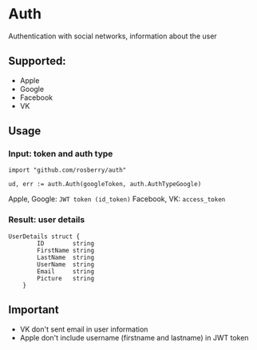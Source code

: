 # Auth

Authentication with social networks, information about the user

## Supported:
- Apple
- Google
- Facebook
- VK


## Usage
### Input: token and auth type
```golang
import "github.com/rosberry/auth"

ud, err := auth.Auth(googleToken, auth.AuthTypeGoogle)
```
Apple, Google: ```JWT token (id_token)```
Facebook, VK: ```access_token```

### Result: user details
```golang
UserDetails struct {
		ID        string
		FirstName string
		LastName  string
		UserName  string
		Email     string
		Picture   string
    }
```

## Important
- VK don't sent email in user information
- Apple don't include username (firstname and lastname) in JWT token